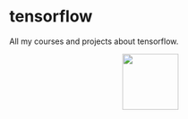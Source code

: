 # tensorflow
All my courses and projects about tensorflow.


<div id="header" align="center">
  <img src="https://media.giphy.com/media/f74WQIhbzBKAusL2v1/giphy-downsized-large.gif" width="100"/>
</div>
